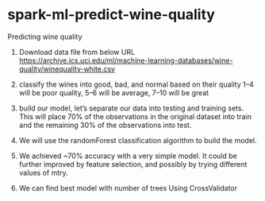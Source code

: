 # spark-ml-predict-wine-quality
Predicting wine quality

1) Download data file from below URL
   https://archive.ics.uci.edu/ml/machine-learning-databases/wine-quality/winequality-white.csv
  
2) classify the wines into good, bad, and normal based on their quality
   1–4 will be poor quality, 5–6 will be average, 7–10 will be great
  
3) build our model, let’s separate our data into testing and training sets.
   This will place 70% of the observations in the original dataset into train and the remaining 30% of the observations into test.

4) We will use the randomForest classification algorithm to build the model.

5) We achieved ~70% accuracy with a very simple model. It could be further improved by feature selection, and possibly by trying different values of mtry.

6) We can find best model with number of trees Using CrossValidator 

